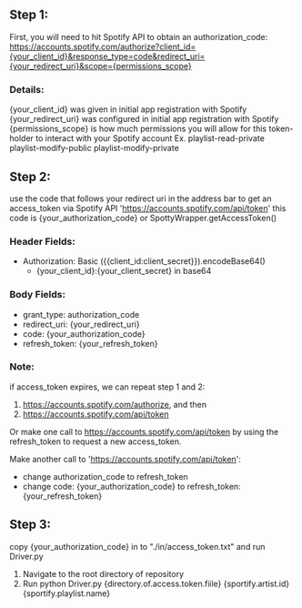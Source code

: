 ## Step 1:
First, you will need to hit Spotify API to obtain an authorization_code:
https://accounts.spotify.com/authorize?client_id={your_client_id}&response_type=code&redirect_uri={your_redirect_uri}&scope={permissions_scope}

### Details:
{your_client_id} was given in initial app registration with Spotify
{your_redirect_uri}  was configured in initial app registration with Spotify
{permissions_scope} is how much permissions you will allow for this token-holder to interact with your Spotify account
Ex.
playlist-read-private playlist-modify-public playlist-modify-private


## Step 2:
use the code that follows your redirect uri in the address bar to get an access_token via Spotify API 'https://accounts.spotify.com/api/token'
this code is {your_authorization_code}
or SpottyWrapper.getAccessToken()
### Header Fields:
- Authorization: Basic ({{client_id:client_secret}}).encodeBase64()
	- {your_client_id}:{your_client_secret} in base64

### Body Fields:
- grant_type: authorization_code
- redirect_uri: {your_redirect_uri}
- code: {your_authorization_code}
- refresh_token: {your_refresh_token}

### Note: 
if access_token expires, we can repeat step 1 and 2:
1. https://accounts.spotify.com/authorize, and then 
2. https://accounts.spotify.com/api/token

Or make one call to https://accounts.spotify.com/api/token
by using the refresh_token to request a new access_token.

Make another call to 'https://accounts.spotify.com/api/token':
- change authorization_code to refresh_token
- change code: {your_authorization_code} to refresh_token: {your_refresh_token}


## Step 3:
copy {your_authorization_code} in to "./in/access_token.txt" and run Driver.py
1. Navigate to the root directory of repository
2. Run python Driver.py {directory.of.access.token.fiile} {sportify.artist.id} {sportify.playlist.name}